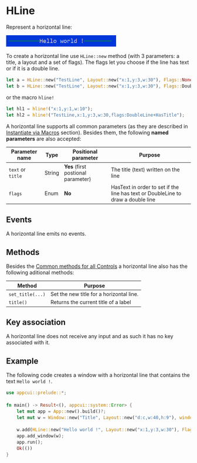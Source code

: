 # HLine

Represent a horizontal line:

<img src="img/hline.png" width=300/>

To create a horizontal line use `HLine::new` method (with 3 parameters: a title, a layout and a set of flags). The flags let you choose if the line has text or if it is a double line.
```rs
let a = HLine::new("TestLine", Layout::new("x:1,y:3,w:30"), Flags::None);
let b = HLine::new("TestLine", Layout::new("x:1,y:3,w:30"), Flags::DoubleLine | Flags::HasTitle);
```
or the macro `hline!`
```rs
let hl1 = hline!("x:1,y:1,w:10");
let hl2 = hline!("TestLine,x:1,y:3,w:30,flags:DoubleLine+HasTitle");
```

A horizontal line supports all common parameters (as they are described in [Instantiate via Macros](../instantiate_via_macros.md) section). Besides them, the following **named parameters** are also accepted:

| Parameter name                | Type   | Positional parameter                | Purpose                                 |
| ----------------------------- | ------ | ----------------------------------- | --------------------------------------- |
| `text` or `title`             | String | **Yes** (first postional parameter) | The title (text) written on the line    |
| `flags`                       | Enum   | **No**                              | HasText in order to set if the line has text or DoubleLine to draw a double line    |



## Events
A horizontal line emits no events.

## Methods

Besides the [Common methods for all Controls](../common_methods.md) a horizontal line also has the following aditional methods:

| Method             | Purpose                                  |
| ------------------ | ---------------------------------------- |
| `set_title(...)`   | Set the new title for a horizontal line. |
| `title()`          | Returns the current title of a label     |

## Key association

A horizontal line does not receive any input and as such it has no key associated with it.

## Example

The following code creates a window with a horizontal line that contains the text `Hello world !`.
```rs
use appcui::prelude::*;

fn main() -> Result<(), appcui::system::Error> {
    let mut app = App::new().build()?;
    let mut w = Window::new("Title", Layout::new("d:c,w:40,h:9"), window::Flags::None);
    
    w.add(HLine::new("Hello world !", Layout::new("x:1,y:3,w:30"), Flags::DoubleLine | Flags::HasTitle));
    app.add_window(w);
    app.run();
    Ok(())
}
```
